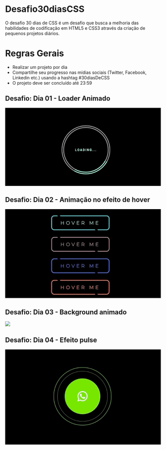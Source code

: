 # Desafio30diasCSS
O desafio 30 dias de CSS é um desafio que busca a melhoria das habilidades de codificação em HTML5 e CSS3 através da criação de pequenos projetos diários.


# Regras Gerais
- Realizar um projeto por dia
- Compartilhe seu progresso nas mídias sociais (Twitter, Facebook, Linkedin etc.) usando a hashtag #30diasDeCSS
- O projeto deve ser concluído até 23:59


## Desafio: Dia 01 - Loader Animado
![](loading_dia01.gif)

## Desafio: Dia 02 - Animação no efeito de hover
![](hoverme.gif)

## Desafio: Dia 03 - Background animado
![](transition.gif)

## Desafio: Dia 04 - Efeito pulse
![](pulse.gif)
